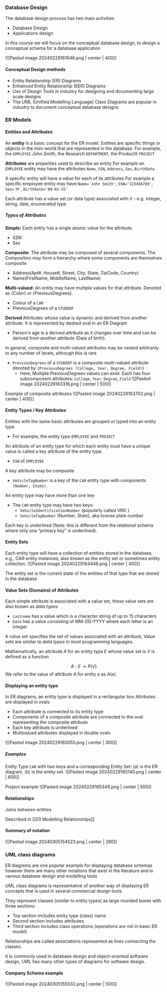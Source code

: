 ### Database Design
The database design process has two main activities
- Database Design
- Applications design

In this course we will focus on the conceptual database design, to design a conceptual schema for a database application

![[Pasted image 20240229161646.png | center | 400]]

#### Conceptual Design methods
- Entity Relationship (ER) Diagrams 
- Enhanced Entity Relationship (EER) Diagrams 
- Use of Design Tools in industry for designing and documenting large scale designs 
- The UML (Unified Modelling Language) Class Diagrams are popular in industry to document conceptual database designs


### ER Models
#### Entities and Attributes
An **entity** is a basic concept for the ER model. Entities are specific things or objects in the mini-world that are represented in the database.
For example, the `EMPLOYEE` John Smith, the Research `DEPARTMENT`, the ProductX `PROJECT`

**Attributes** are properties used to describe an entity
For example an `EMPLOYEE` entity may have the attributes `Name`, `SSN`, `Address`, `Sex`, `BirthDate`

A specific entity will have a value for each of its attributes
For example a specific employee entity may have `Name='John Smith'`, `SSN='123456789'`, `Sex='M'`, `BirthDate='09-01-55‘`

Each attribute has a value set (or data type) associated with it – e.g. integer, string, date, enumerated type

##### Types of Attributes
**Simple:** Each entity has a single atomic value for the attribute. 
- SSN  
- Sex

**Composite:** The attribute may be composed of several components. The Composition may form a hierarchy where some components are themselves composite
- Address(Apt#, House#, Street, City, State, ZipCode, Country)
- Name(FirstName, MiddleName, LastName)

**Multi-valued:** An entity may have multiple values for that attribute. Denoted as {Color} or {PreviousDegrees}.
- Colour of a `CAR`  
- PreviousDegrees of a `STUDENT`

**Derived** Attributes whose value is dynamic and derived from another attribute. It is represented by dashed oval in an ER Diagram
- Person's age is a derived attribute as it changes over time and can be derived from another attribute (Date of birth).

 In general, composite and multi-valued attributes may be nested arbitrarily to any number of levels, although this is rare
 - `PreviousDegrees` of a `STUDENT` is a composite multi-valued attribute denoted by `{PreviousDegrees (College, Year, Degree, Field)}`
	- Here, Multiple PreviousDegrees values can exist. Each has four subcomponent attributes: `College`, `Year`, `Degree`, `Field`
![[Pasted image 20240229163316.png | center | 500]]

Example of composite attributes
![[Pasted image 20240229163702.png | center | 400]]

#### Entity Types / Key Attributes
Entities with the same basic attributes are grouped or typed into an entity type
- For example, the entity type `EMPLOYEE` and `PROJECT`

An attribute of an entity type for which each entity must have a unique value is called a key attribute of the entity type.
- `SSN` of `EMPLOYEE`

A key attribute may be composite
- `VehicleTagNumber` is a key of the `CAR` entity type with components `(Number, State)`.

An entity type may have more than one key
- The `CAR` entity type may have two keys: 
	- `VehicleIdentificationNumber` (popularly called VIN) } 
	- `VehicleTagNumber` (Number, State), aka license plate number

Each key is underlined (Note: this is different from the relational schema where only one “primary key" is underlined).


#### Entity Sets
Each entity type will have a collection of entities stored in the database, e.g., CAR entity instances, also known as the entity set or sometimes entity collection. 
![[Pasted image 20240229164446.png | center | 400]]

The entity set is the current state of the entities of that type that are stored in the database

#### Value Sets (Domains) of Attributes
Each simple attribute is associated with a value set, these value sets are also known as *data types* 
- `Lastname` has a value which is a character string of up to 15 characters
- `Date` has a value consisting of MM-DD-YYYY where each letter is an integer

A value set specifies the set of values associated with an attribute, Value sets are similar to *data types* in most programming languages.


Mathematically, an attribute $A$ for an entity type $E$ whose value set is $V$ is defined as a function

$$A: E \to P(V)$$
We refer to the value of attribute $A$ for entity $e$ as $A(e)$.

#### Displaying an entity type
In ER diagrams, an entity type is displayed in a rectangular box
Attributes are displayed in ovals
- Each attribute is connected to its entity type 
- Components of a composite attribute are connected to the oval representing the composite attribute 
- Each key attribute is underlined 
- Multivalued attributes displayed in double ovals

![[Pasted image 20240229165055.png | center | 300]]

##### Examples
Entity Type `CAR` with two keys and a corresponding Entity Set:
(a) is the ER diagram. (b) is the entity set.
![[Pasted image 20240229165140.png | center | 600]]

Project example
![[Pasted image 20240229165349.png | center | 500]]



#### Relationships
Joins between entities

Described in [[03 Modelling Relationships]]

#### Summary of notation
![[Pasted image 20240305154523.png | center | 280]]


### UML class diagrams
ER diagrams are one popular example for displaying database schemas however there are many other notations that exist in the literature and in various database design and modelling tools

UML class diagrams is representative of another way of displaying ER concepts that is used in several commercial design tools.

They represent classes (similar to entity types) as large rounded boxes with three sections:  
- Top section includes entity type (class) name  
- Second section includes attributes
- Third section includes class operations (operations are not in basic ER model)

Relationships are called associations represented as lines connecting the classes. 

It is commonly used in database design and object-oriented software design, UML has many other types of diagrams for software design.


#### Company Schema example
![[Pasted image 20240305155032.png | center | 500]]